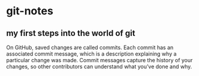 #  git-notes
## my first steps into the world of git

On GitHub, saved changes are called commits.
Each commit has an associated commit message,
which is a description explaining why a particular
change was made. Commit messages capture the history
of your changes, so other contributors can understand
what you’ve done and why.
